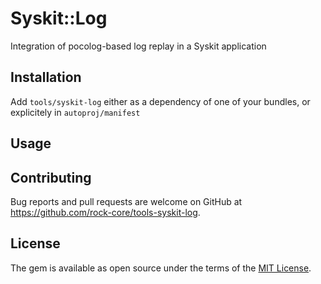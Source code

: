 # Syskit::Log

Integration of pocolog-based log replay in a Syskit application

## Installation

Add `tools/syskit-log` either as a dependency of one of your bundles, or
explicitely in `autoproj/manifest`

## Usage

## Contributing

Bug reports and pull requests are welcome on GitHub at https://github.com/rock-core/tools-syskit-log.

## License

The gem is available as open source under the terms of the [MIT License](http://opensource.org/licenses/MIT).

